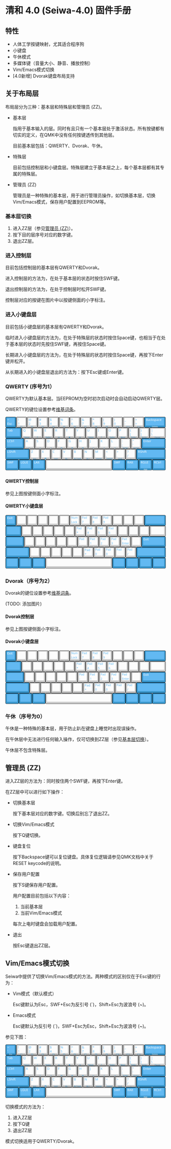 # 清和 4.0 (Seiwa-4.0) 固件手册

## 特性

* 人体工学按键映射，尤其适合程序狗
* 小键盘
* 午休模式
* 多媒体键（音量大小、静音、播放控制）
* Vim/Emacs模式切换
* [4.0新增] Dvorak键盘布局支持


## 关于布局层

布局层分为三种：基本层和特殊层和管理员 (ZZ)。

* 基本层

  指用于基本输入的层。同时有且只有一个基本层处于激活状态。所有按键都有切实的定义，在QMK中没有任何按键透传到其他层。
  
  目前基本层包括：QWERTY、Dvorak、午休。
  
* 特殊层

  目前包括控制层和小键盘层。特殊层建立于基本层之上，每个基本层都有其专属的特殊层。
  
* 管理员 (ZZ)

  管理员是一种特殊的基本层，用于进行管理员操作，如切换基本层，切换Vim/Emacs模式，保存用户配置到EEPROM等。


### 基本层切换

1. 进入ZZ层（参见[管理员 (ZZ)](#管理员%20(ZZ))）。
1. 按下目的层序号对应的数字键。
1. 退出ZZ层。


### 进入控制层

目前包括控制层的基本层有QWERTY和Dvorak。

进入控制层的方法为，在处于基本层的状态时按住SWF键。

退出控制层的方法为，在处于控制层时松开SWF键。

控制层对应的按键在图片中以按键侧面的小字标注。


### 进入小键盘层

目前包括小键盘层的基本层有QWERTY和Dvorak。

临时进入小键盘层的方法为，在处于特殊层的状态时按住Space键，也相当于在处于基本层的状态时先按住SWF键，再按住Space键。

长期进入小键盘层的方法为，在处于特殊层的状态时按住Space键，再按下Enter键并松开。

从长期进入的小键盘层退出的方法为：按下Esc键或Enter键。


### QWERTY (序号为1）

QWERTY为默认基本层。当EEPROM为空时初次启动时会自动启动QWERTY层。

QWERTY的键位设置参考[维基词条](https://en.wikipedia.org/wiki/QWERTY)。

![QWERTY基本层](img/vim_base.png)


#### QWERTY控制层

参见上图按键侧面小字标注。


#### QWERTY小键盘层

![QWERTY小键盘层](img/vim_numpad.png)


### Dvorak（序号为2）

Dvorak的键位设置参考[维基词条](https://en.wikipedia.org/wiki/Dvorak_keyboard_layout)。

(TODO: 添加图片)


#### Dvorak控制层

参见上图按键侧面小字标注。


#### Dvorak小键盘层

![Dvorak小键盘层](img/vim_numpad.png)


### 午休（序号为0）

午休是一种特殊的基本层，用于防止趴在键盘上睡觉时出现误操作。

在午休层中无法进行任何输入操作，仅可切换到ZZ层（参见[基本层切换](#基本层切换)）。

午休层不包含特殊层。


## 管理员 (ZZ)

进入ZZ层的方法为：同时按住两个SWF键，再按下Enter键。

在ZZ层中可以进行如下操作：

* 切换基本层

  按下基本层对应的数字键。切换后别忘了退出ZZ。
  
* 切换Vim/Emacs模式

  按下Q键切换。

* 键盘复位

  按下Backspace键可以复位键盘。具体复位逻辑请参见QMK文档中关于RESET keycode的说明。

* 保存用户配置

  按下S键保存用户配置。

  用户配置目前包括以下内容：

  1. 当前基本层
  1. 当前Vim/Emacs模式

  每次上电时键盘会加载用户配置。
  
* 退出

  按Esc键退出ZZ层。
  

## Vim/Emacs模式切换

Seiwa中提供了切换Vim/Emacs模式的方法。两种模式的区别仅在于Esc键的行为：

* Vim模式（默认模式）

  Esc键默认为Esc，SWF+Esc为反引号 (`)，Shift+Esc为波浪号 (~)。
  
* Emacs模式

  Esc键默认为反引号 (`)，SWF+Esc为Esc，Shift+Esc为波浪号 (~)。

参见下图：

![Emacs模式基本层及SWF层映射图](img/emacs_base.png)

切换模式的方法为：

1. 进入ZZ层
1. 按下Q键
1. 退出ZZ层

模式切换适用于QWERTY/Dvorak。
